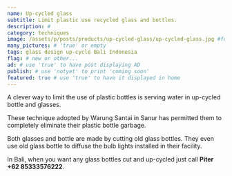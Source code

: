 ```yaml
---
name: Up-cycled glass
subtitle: Limit plastic use recycled glass and bottles.
description: #
category: techniques
image: /assets/p/posts/products/up-cycled-glass/up-cycled-glass.jpg #for OG and twitter cards
many_pictures: # 'true' or empty
tags: glass design up-cycle Bali Indonesia
flag: # new or other...
ad: # use 'true' to have post displaying AD
publish: # use 'notyet' to print 'coming soon'
featured: true # use 'true' to have it displayed in home
---
```

A clever way to limit the use of plastic bottles is serving water in up-cycled bottle and glasses.

These technique adopted by Warung Santai in Sanur has permitted them to completely eliminate their plastic bottle garbage.

Both glasses and bottle are made by cutting old glass bottles. They even use old glass bottle to diffuse the bulb lights installed in their facility.

In Bali, when you want any glass bottles cut and up-cycled just call **Piter +62 85333576222**.
